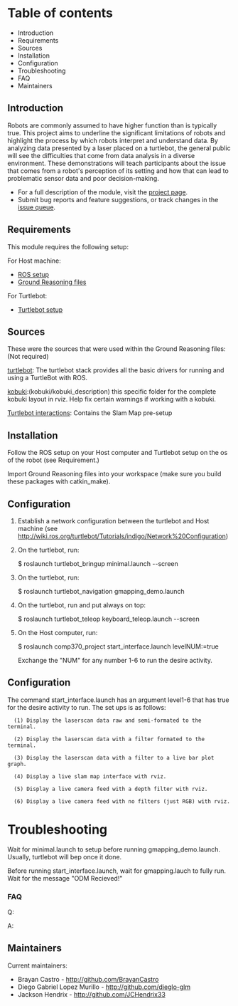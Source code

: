# Table of contents

- Introduction
- Requirements
- Sources
- Installation
- Configuration
- Troubleshooting
- FAQ
- Maintainers

## Introduction

Robots are commonly assumed to have higher function than is typically true. This project aims to underline 
the significant limitations of robots and highlight the process by which robots interpret and understand data.
By analyzing data presented by a laser placed on a turtlebot, the general public will see the difficulties 
that come from data analysis in a diverse environment. These demonstrations will teach participants about the 
issue that comes from a robot's perception of its setting and how that can lead to problematic sensor data 
and poor decision-making.

- For a full description of the module, visit the
  [project page](https://www.drupal.org/project/admin_menu).
- Submit bug reports and feature suggestions, or track changes in the
  [issue queue](https://www.drupal.org/project/issues/admin_menu).
  
## Requirements

This module requires the following setup:

For Host machine:
- [ROS setup](https://wiki.ros.org/ROS/Installation)
- [Ground Reasoning files](http://github.com/dieglo-glm/groundReasoning.git)

For Turtlebot:
- [Turtlebot setup](http://wiki.ros.org/turtlebot/Tutorials/indigo/Turtlebot%20Installation)

## Sources

These were the sources that were used within the Ground Reasoning files: (Not required)

[turtlebot](https://github.com/turtlebot/turtlebot.git): The turtlebot stack provides all the 
basic drivers for running and using a TurtleBot with ROS.

[kobuki](https://github.com/yujinrobot/kobuki.git):(kobuki/kobuki_description) this specific folder for
the complete kobuki layout in rviz. Help fix certain warnings if working with a kobuki.

[Turtlebot interactions](https://github.com/turtlebot/turtlebot_interactions.git): Contains the Slam Map
pre-setup

## Installation

Follow the ROS setup on your Host computer and Turtlebot setup on the os of the robot (see Requirement.)

Import Ground Reasoning files into your workspace (make sure you build these packages with catkin_make). 

## Configuration

1. Establish a network configuration between the turtlebot and Host machine
   (see http://wiki.ros.org/turtlebot/Tutorials/indigo/Network%20Configuration)
2. On the turtlebot, run:

   $ roslaunch turtlebot_bringup minimal.launch --screen
   
3. On the turtlebot, run:

   $ roslaunch turtlebot_navigation gmapping_demo.launch
  
4. On the turtlebot, run and put always on top:

   $ roslaunch turtlebot_teleop keyboard_teleop.launch --screen
   
5. On the Host computer, run:

   $ roslaunch comp370_project start_interface.launch levelNUM:=true
   
   Exchange the "NUM" for any number 1-6 to run the desire activity.

## Configuration

The command start_interface.launch  has an argument level1-6 that has true for the desire activity to run.
The set ups is as follows:

      (1) Display the laserscan data raw and semi-formated to the terminal.
      
      (2) Display the laserscan data with a filter formated to the terminal.
      
      (3) Display the laserscan data with a filter to a live bar plot graph.
      
      (4) Display a live slam map interface with rviz.
      
      (5) Display a live camera feed with a depth filter with rviz.
      
      (6) Display a live camera feed with no filters (just RGB) with rviz.

# Troubleshooting

Wait for minimal.launch to setup before running gmapping_demo.launch. Usually, turtlebot will bep once it done.

Before running start_interface.launch, wait for gmapping.lauch to fully run. Wait for the message "ODM Recieved!"

### FAQ

Q:

A: 

## Maintainers

Current maintainers:
- Brayan Castro  - http://github.com/BrayanCastro
- Diego Gabriel Lopez Murillo - http://github.com/dieglo-glm
- Jackson Hendrix - http://github.com/JCHendrix33
